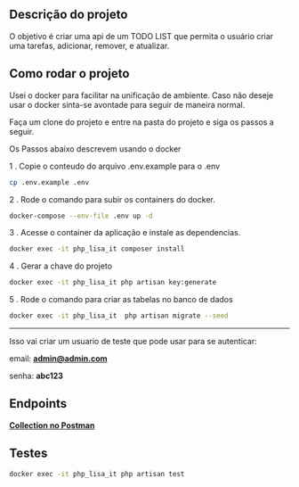 ## Descrição do projeto

O objetivo é criar uma api de um TODO LIST que permita o usuário criar uma tarefas, adicionar, remover, e atualizar.

## Como rodar o projeto

Usei o docker para facilitar na unificação de ambiente. Caso não deseje usar o docker sinta-se avontade para seguir de maneira normal.

Faça um clone do projeto e entre na pasta do projeto e siga os passos a seguir.

Os Passos abaixo descrevem usando o docker

1 . Copie o conteudo do arquivo .env.example para o .env

```bash
cp .env.example .env
```

2 . Rode o comando para subir os containers do docker.

```bash
docker-compose --env-file .env up -d
```

3 . Acesse o container da aplicação e instale as dependencias.

```bash
docker exec -it php_lisa_it composer install
```

4 . Gerar a chave do projeto

```bash
docker exec -it php_lisa_it php artisan key:generate
```

5 . Rode o comando para criar as tabelas no banco de dados

```bash
docker exec -it php_lisa_it  php artisan migrate --seed
```

---

Isso vai criar um usuario de teste que pode usar para se autenticar:

 email: **<admin@admin.com>**

 senha: **abc123**

## Endpoints

[**Collection no Postman**](https://www.postman.com/tilsonm17/workspace/lisait/collection/18846329-57930c12-e26f-4a00-8f3a-afea8f37a84f?action=share&creator=18846329)

## Testes

```bash
docker exec -it php_lisa_it php artisan test
```
